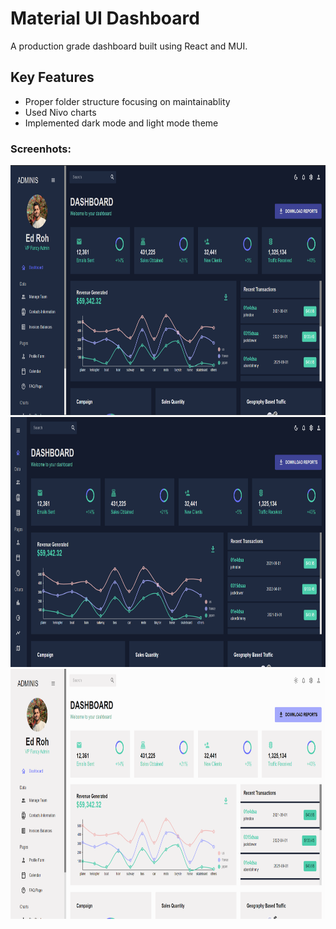 # Material UI Dashboard
A production grade dashboard built using React and MUI.
## Key Features
- Proper folder structure focusing on maintainablity 
- Used Nivo charts
- Implemented dark mode and light mode theme

### Screenhots:
<img src="./public/screenshots/screenshot1.png" alt="screenshot 1" width="800" height="400">
<br>
<img src="./public/screenshots/screenshot2.png" alt="screenshot 2" width="800" height="400">
<br>
<img src="./public/screenshots/screenshot3.png" alt="screenshot 3" width="800" height="400">
